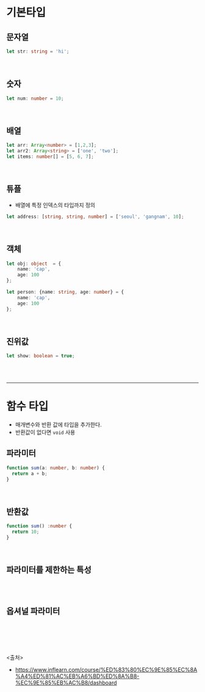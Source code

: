 # 기본타입
## 문자열
```ts
let str: string = 'hi';
```

<br>

## 숫자
```ts
let num: number = 10;
```

<br>

## 배열
```ts
let arr: Array<number> = [1,2,3];
let arr2: Array<string> = ['one', 'two'];
let items: number[] = [5, 6, 7];
```

<br>

## 튜플
- 배열에 특정 인덱스의 타입까지 정의
```ts
let address: [string, string, number] = ['seoul', 'gangnam', 10];
```

<br>

## 객체
```ts
let obj: object  = {
    name: 'cap',
    age: 100
};
  
let person: {name: string, age: number} = {
    name: 'cap',
    age: 100
};
```

<br>

## 진위값
```ts
let show: boolean = true;
```

<br><br>
<hr>

# 함수 타입
- 매개변수와 반환 값에 타입을 추가한다.
- 반환값이 없다면 `void` 사용

## 파라미터
```ts
function sum(a: number, b: number) {
  return a + b;
}
```

<br>

## 반환값
```ts
function sum() :number {
  return 10;
}
```

<br>

## 파라미터를 제한하는 특성
```ts

```

<br>

## 옵셔널 파라미터
```ts

```


<br><br><br>

<출처>
- https://www.inflearn.com/course/%ED%83%80%EC%9E%85%EC%8A%A4%ED%81%AC%EB%A6%BD%ED%8A%B8-%EC%9E%85%EB%AC%B8/dashboard
